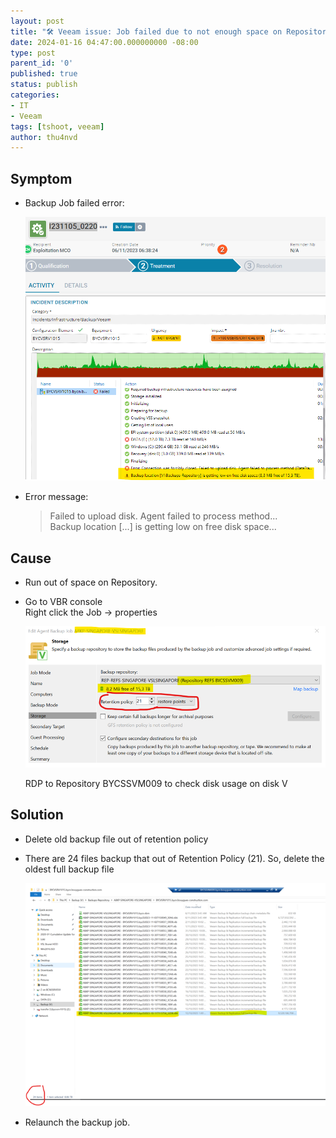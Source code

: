 ```yaml
---
layout: post
title: "🛠 Veeam issue: Job failed due to not enough space on Repository"
date: 2024-01-16 04:47:00.000000000 -08:00
type: post
parent_id: '0'
published: true
status: publish
categories:
- IT
- Veeam
tags: [tshoot, veeam]
author: thu4nvd
---
```


## Symptom
* Backup Job failed error:  
  
  ![Alt text](/assets/2024/01/vspace1.png)

* Error message: 
  
  >  Failed to upload disk. Agent failed to process method...   
  >  Backup location [...] is getting low on free disk space...


## Cause

* Run out of space on Repository.  
* Go to VBR console  
  Right click the Job -> properties

  ![Alt text](/assets/2024/01/vspace2.png)  

  RDP to Repository BYCSSVM009 to check disk usage on disk V


## Solution

- Delete old backup file out of retention policy
- There are 24 files backup that out of Retention Policy (21). So, delete the oldest full backup file  

  ![Alt text](/assets/2024/01/vspace3.png)

- Relaunch the backup job.